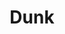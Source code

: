 ---
ee_id: '4381'
site: '1'
type: '2'
long_id: 2017-005 Dunk
url: 2017-005-dunk
title: Dunk
year: '2017'
medium: Mac mini running ray composer, kvant clubmax 800 laser projector
commission:
dims:
pitch:
ps:
live_url:
related:
youtube:
imgs: dunk-2017-005-detail-database-ER-1179.jpg
subheading:
display_year: '2017'
download:
add_credit:
add_credits:
related_code:
layout: things-i-made
---
